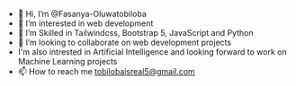 - 👋 Hi, I’m @Fasanya-Oluwatobiloba
- 👀 I’m interested in web development
- 🌱 I’m Skilled in Tailwindcss, Bootstrap 5,  JavaScript and Python
- 💞️ I’m looking to collaborate on web development projects
- I'm also intrested in Artificial Intelligence and looking forward to work on Machine Learning projects
- 📫 How to reach me tobilobaisreal5@gmail.com

<!---
Fasanya-Oluwatobiloba/Fasanya-Oluwatobiloba is a ✨ special ✨ repository because its `README.md` (this file) appears on your GitHub profile.
You can click the Preview link to take a look at your changes.
--->
